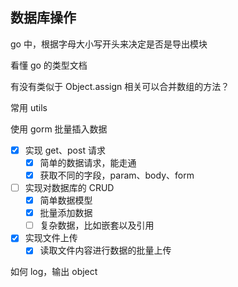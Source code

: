 ## 数据库操作



go 中，根据字母大小写开头来决定是否是导出模块

看懂 go 的类型文档

有没有类似于 Object.assign 相关可以合并数组的方法？

常用 utils

使用 gorm 批量插入数据

- [x] 实现 get、post 请求
  - [x] 简单的数据请求，能走通
  - [x] 获取不同的字段，param、body、form
- [ ] 实现对数据库的 CRUD
  - [x] 简单数据模型
  - [x] 批量添加数据
  - [ ] 复杂数据，比如嵌套以及引用
- [x] 实现文件上传
  - [x] 读取文件内容进行数据的批量上传

如何 log，输出 object

```go
```

